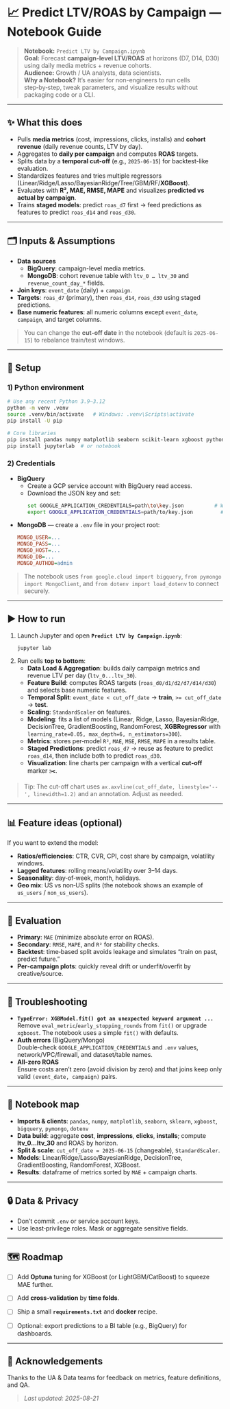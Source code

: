 # 📈 Predict LTV/ROAS by Campaign — Notebook Guide

> **Notebook:** `Predict LTV by Campaign.ipynb`  
> **Goal:** Forecast **campaign-level LTV/ROAS** at horizons (D7, D14, D30) using daily media metrics + revenue cohorts.  
> **Audience:** Growth / UA analysts, data scientists.  
> **Why a Notebook?** It’s easier for non-engineers to run cells step‑by‑step, tweak parameters, and visualize results without packaging code or a CLI.

---

## ✨ What this does
- Pulls **media metrics** (cost, impressions, clicks, installs) and **cohort revenue** (daily revenue counts, LTV by day).
- Aggregates to **daily per campaign** and computes **ROAS** targets.
- Splits data by a **temporal cut-off** (e.g., `2025‑06‑15`) for backtest-like evaluation.
- Standardizes features and tries multiple regressors (Linear/Ridge/Lasso/BayesianRidge/Tree/GBM/RF/**XGBoost**).
- Evaluates with **R², MAE, RMSE, MAPE** and visualizes **predicted vs actual by campaign**.
- Trains **staged models**: predict `roas_d7` first → feed predictions as features to predict `roas_d14` and `roas_d30`.

---

## 🗂️ Inputs & Assumptions
- **Data sources**
  - **BigQuery**: campaign-level media metrics.
  - **MongoDB**: cohort revenue table with `ltv_0 … ltv_30` and `revenue_count_day_*` fields.
- **Join keys**: `event_date` (daily) + `campaign`.
- **Targets**: `roas_d7` (primary), then `roas_d14`, `roas_d30` using staged predictions.
- **Base numeric features**: all numeric columns except `event_date`, `campaign`, and target columns.

> You can change the **cut-off date** in the notebook (default is `2025-06-15`) to rebalance train/test windows.

---

## 🔧 Setup

### 1) Python environment
```bash
# Use any recent Python 3.9–3.12
python -m venv .venv
source .venv/bin/activate   # Windows: .venv\Scripts\activate
pip install -U pip

# Core libraries
pip install pandas numpy matplotlib seaborn scikit-learn xgboost python-dotenv pymongo google-cloud-bigquery
pip install jupyterlab  # or notebook
```

### 2) Credentials
- **BigQuery**
  - Create a GCP service account with BigQuery read access.
  - Download the JSON key and set:
    ```bash
    set GOOGLE_APPLICATION_CREDENTIALS=path\to\key.json          # Windows
    export GOOGLE_APPLICATION_CREDENTIALS=path/to/key.json         # Mac/Linux
    ```
- **MongoDB** — create a `.env` file in your project root:
  ```ini
  MONGO_USER=...
  MONGO_PASS=...
  MONGO_HOST=...
  MONGO_DB=...
  MONGO_AUTHDB=admin
  ```

> The notebook uses `from google.cloud import bigquery`, `from pymongo import MongoClient`, and `from dotenv import load_dotenv` to connect securely.

---

## ▶️ How to run
1. Launch Jupyter and open **`Predict LTV by Campaign.ipynb`**:
   ```bash
   jupyter lab
   ```
2. Run cells **top to bottom**:
   - **Data Load & Aggregation**: builds daily campaign metrics and revenue LTV per day (`ltv_0...ltv_30`).
   - **Feature Build**: computes ROAS targets (`roas_d0/d1/d2/d7/d14/d30`) and selects base numeric features.
   - **Temporal Split**: `event_date < cut_off_date` → **train**, `>= cut_off_date` → **test**.
   - **Scaling**: `StandardScaler` on features.
   - **Modeling**: fits a list of models (Linear, Ridge, Lasso, BayesianRidge, DecisionTree, GradientBoosting, RandomForest, **XGBRegressor** with `learning_rate=0.05, max_depth=6, n_estimators=300`).
   - **Metrics**: stores per‑model `R²`, `MAE`, `MSE`, `RMSE`, `MAPE` in a results table.
   - **Staged Predictions**: predict `roas_d7` → reuse as feature to predict `roas_d14`, then include both to predict `roas_d30`.
   - **Visualization**: line charts per campaign with a vertical **cut‑off** marker ✂️.

> Tip: The cut-off chart uses `ax.axvline(cut_off_date, linestyle='--', linewidth=1.2)` and an annotation. Adjust as needed.

---

## 📊 Feature ideas (optional)
If you want to extend the model:
- **Ratios/efficiencies**: CTR, CVR, CPI, cost share by campaign, volatility windows.
- **Lagged features**: rolling means/volatility over 3–14 days.
- **Seasonality**: day‑of‑week, month, holidays.
- **Geo mix**: US vs non‑US splits (the notebook shows an example of `us_users` / `non_us_users`).

---

## 🧪 Evaluation
- **Primary**: `MAE` (minimize absolute error on ROAS).
- **Secondary**: `RMSE`, `MAPE`, and `R²` for stability checks.
- **Backtest**: time‑based split avoids leakage and simulates “train on past, predict future.”
- **Per‑campaign plots**: quickly reveal drift or underfit/overfit by creative/source.

---

## 🧰 Troubleshooting
- **`TypeError: XGBModel.fit() got an unexpected keyword argument ...`**  
  Remove `eval_metric`/`early_stopping_rounds` from `fit()` or upgrade `xgboost`. The notebook uses a simple `fit()` with defaults.
- **Auth errors** (BigQuery/Mongo)  
  Double‑check `GOOGLE_APPLICATION_CREDENTIALS` and `.env` values, network/VPC/firewall, and dataset/table names.
- **All‑zero ROAS**  
  Ensure costs aren’t zero (avoid division by zero) and that joins keep only valid `(event_date, campaign)` pairs.

---

## 🧭 Notebook map
- **Imports & clients**: `pandas`, `numpy`, `matplotlib`, `seaborn`, `sklearn`, `xgboost`, `bigquery`, `pymongo`, `dotenv`
- **Data build**: aggregate **cost**, **impressions**, **clicks**, **installs**; compute **ltv_0…ltv_30** and ROAS by horizon.
- **Split & scale**: `cut_off_date = 2025‑06‑15` (changeable), `StandardScaler`.
- **Models**: Linear/Ridge/Lasso/BayesianRidge, DecisionTree, GradientBoosting, RandomForest, XGBoost.
- **Results**: dataframe of metrics sorted by `MAE` + campaign charts.

---

## 🔒 Data & Privacy
- Don’t commit `.env` or service account keys.  
- Use least‑privilege roles. Mask or aggregate sensitive fields.

---

## 🗺️ Roadmap
- [ ] Add **Optuna** tuning for XGBoost (or LightGBM/CatBoost) to squeeze MAE further.
- [ ] Add **cross‑validation** by **time folds**.
- [ ] Ship a small **`requirements.txt`** and **docker** recipe.
- [ ] Optional: export predictions to a BI table (e.g., BigQuery) for dashboards.


---

## 🙌 Acknowledgements
Thanks to the UA & Data teams for feedback on metrics, feature definitions, and QA.

> _Last updated: 2025-08-21_
